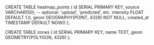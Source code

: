 CREATE TABLE heatmap_points (
  id SERIAL PRIMARY KEY,
  source VARCHAR(50),  -- optional: 'upload', 'predicted', etc.
  intensity FLOAT DEFAULT 1.0,
  geom GEOGRAPHY(POINT, 4326) NOT NULL,
  created_at TIMESTAMP DEFAULT NOW()
);



CREATE TABLE zones (
  id SERIAL PRIMARY KEY,
  name TEXT,
  geom GEOMETRY(POLYGON, 4326)
);